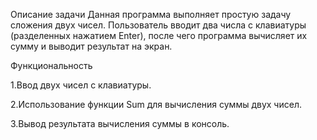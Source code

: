 Описание задачи
Данная программа выполняет простую задачу сложения двух чисел. Пользователь вводит два числа с клавиатуры (разделенных нажатием Enter), после чего программа вычисляет их сумму и выводит результат на экран.

Функциональность



1.Ввод двух чисел с клавиатуры.

2.Использование функции Sum для вычисления суммы двух чисел.

3.Вывод результата вычисления суммы в консоль.

